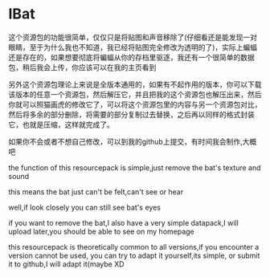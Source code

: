 # IBat
这个资源包的功能很简单，仅仅只是将贴图和声音移除了(仔细看还是能发现一对眼睛，至于为什么我也不知道，我已经将贴图完全修改为透明的了)，实际上蝙蝠还是存在的，如果想要彻底将蝙蝠从你的存档里驱逐，我还有一个很简单的数据包，稍后我会上传，你应该可以在我的主页看到

另外这个资源包理论上来说是全版本通用的，如果有不起作用的版本，你可以下载该版本的任意一个资源包，然后解压它，并且把我的这个资源包也解压出来，然后你就可以照猫画虎的修改它了，可以将这个资源包里的内容与另一个资源包对比，然后将多余的部分删除，将需要的部分复制过去替换，之后再以同样的格式封装它，也就是压缩，这样就完成了。

如果你不会或者不想自己修改，可以到我的github上提交，有时间我会制作,大概吧

the function of this resourcepack is simple,just remove the bat's texture and sound

this means the bat just can't be felt,can't see or hear

well,if look closely you can still see bat's eyes

if you want to remove the bat,I also have a very simple datapack,I will upload later,you should be able to see on my homepage

this resourcepack is theoretically common to all versions,if you encounter a version cannot be used, you can try to adapt it yourself,its simple, or submit it to github,I will adapt it(maybe XD

